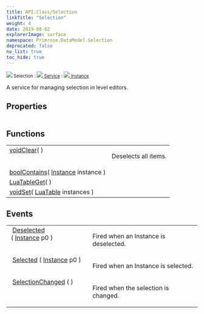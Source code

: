 ```yaml
---
title: API:Class/Selection
linkTitle: "Selection"
weight: 4
date: 2019-08-02
explorerImage: surface
namespace: Primrose.DataModel.Selection
deprecated: false
no_list: true
toc_hide: true
---
```

<small class="inheritance">
<span class="" href="/docs/api-reference/Class/Selection"><img src="/icons/silk/surface.png"/>&nbsp;Selection</span>&nbsp;:&nbsp;<a class="" href="/docs/api-reference/Class/Service"><img src="/icons/silk/default.png"/>&nbsp;Service</a>&nbsp;:&nbsp;<a class="" href="/docs/api-reference/Class/Instance"><img src="/icons/silk/default.png"/>&nbsp;Instance</a></small>
<p class="summary">

A service for managing selection in level editors.

</p>
 
## Properties
 
<table class="studiohide">
<tbody>
</tbody>
</table>
 
## Functions
 
<table class="studiohide">
<tbody>
<tr class="function-row ">
<td style="vertical-align:top;white-space:normal;">
<div>
<a class="type" href="/docs/api-reference/System/void">void</a><span class="method-body" style="text-indent: -2em;"><a class="method-name  " href="Clear">Clear</a></span><span style="display: inline-block">( <span class="param" style="white-space: nowrap"></span> )</span></span></div></td>
<td style="vertical-align:top;white-space:normal;">
<p>
Deselects all items.
</p></td>
</tr>

<tr class="function-row ">
<td style="vertical-align:top;white-space:normal;">
<div>
<a class="type" href="/docs/api-reference/System/Primitives#boolean">bool</a><span class="method-body" style="text-indent: -2em;"><a class="method-name  " href="Contains">Contains</a></span><span style="display: inline-block">( <span class="param" style="white-space: nowrap"><a class="type" href="/docs/api-reference/Class/Instance">Instance</a> instance</span> )</span></span></div></td>
<td style="vertical-align:top;white-space:normal;">
</td>
</tr>

<tr class="function-row ">
<td style="vertical-align:top;white-space:normal;">
<div>
<a class="type" href="/docs/api-reference/Misc/LuaTable">LuaTable</a><span class="method-body" style="text-indent: -2em;"><a class="method-name  " href="Get">Get</a></span><span style="display: inline-block">( <span class="param" style="white-space: nowrap"></span> )</span></span></div></td>
<td style="vertical-align:top;white-space:normal;">
</td>
</tr>

<tr class="function-row ">
<td style="vertical-align:top;white-space:normal;">
<div>
<a class="type" href="/docs/api-reference/System/void">void</a><span class="method-body" style="text-indent: -2em;"><a class="method-name  " href="Set">Set</a></span><span style="display: inline-block">( <span class="param" style="white-space: nowrap"><a class="type" href="/docs/api-reference/Misc/LuaTable">LuaTable</a> instances</span> )</span></span></div></td>
<td style="vertical-align:top;white-space:normal;">
</td>
</tr>

</tbody>
</table>
 
## Events
 
<table class="studiohide">
<tbody>
<tr class="function-row ">
<td style="vertical-align:top;white-space:normal;">
<span class="event-body" style="text-indent: -2em; padding-left: 0.5em"><a class="event-name " href="Deselected">Deselected</a></span><span style="display: inline-block">&nbsp;( <span class="param" style="white-space: nowrap"><a class="type" href="/docs/api-reference/Class/Instance">Instance</a> p0</span> )</span></span></td>
<td style="vertical-align:top;white-space:normal;">
<p>
Fired when an Instance is deselected.
</p></td>
</tr>

<tr class="function-row ">
<td style="vertical-align:top;white-space:normal;">
<span class="event-body" style="text-indent: -2em; padding-left: 0.5em"><a class="event-name " href="Selected">Selected</a></span><span style="display: inline-block">&nbsp;( <span class="param" style="white-space: nowrap"><a class="type" href="/docs/api-reference/Class/Instance">Instance</a> p0</span> )</span></span></td>
<td style="vertical-align:top;white-space:normal;">
<p>
Fired when an Instance is selected.
</p></td>
</tr>

<tr class="function-row ">
<td style="vertical-align:top;white-space:normal;">
<span class="event-body" style="text-indent: -2em; padding-left: 0.5em"><a class="event-name " href="SelectionChanged">SelectionChanged</a></span><span style="display: inline-block">&nbsp;( <span class="param" style="white-space: nowrap"></span> )</span></span></td>
<td style="vertical-align:top;white-space:normal;">
<p>
Fired when the selection is changed.
</p></td>
</tr>

</tbody>
</table>
<b>
</b>
<div class="inheritors">
<ul class="root">
</ul>
</div>
